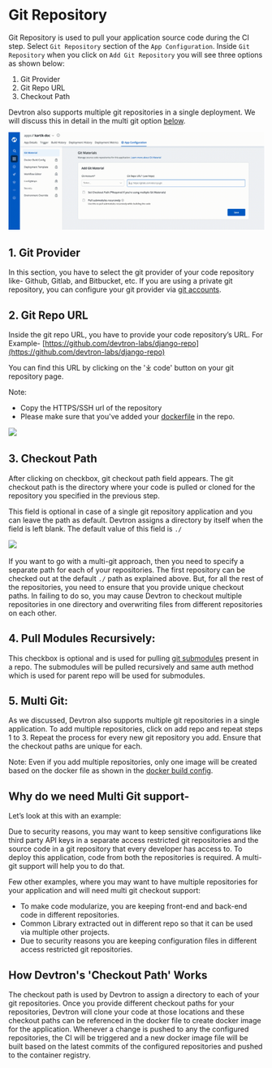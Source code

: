 # Git Repository

Git Repository is used to pull your application source code during the CI step. Select `Git Repository` section of the  `App Configuration`. Inside `Git Repository` when you click on `Add Git Repository` you will see three options as shown below:

1. Git Provider
2. Git Repo URL
3. Checkout Path

Devtron also supports multiple git repositories in a single deployment. We will discuss this in detail in the multi git option [below](git-material.md#4-multi-git).

![](../../.gitbook/assets/create-app-git-account.gif)

## 1. Git Provider

In this section, you have to select the git provider of your code repository like- Github, Gitlab, and Bitbucket, etc. If you are using a private git repository, you can configure your git provider via [git accounts](../global-configurations/git-accounts.md).

## 2. Git Repo URL

Inside the git repo URL, you have to provide your code repository’s URL. For Example- [https://github.com/devtron-labs/django-repo](https://github.com/devtron-labs/django-repo)

You can find this URL by clicking on the '⤓ code' button on your git repository page.

Note: 
* Copy the HTTPS/SSH url of the repository
* Please make sure that you've added your [dockerfile](https://docs.docker.com/engine/reference/builder/) in the repo. 

![](https://devtron-public-asset.s3.us-east-2.amazonaws.com/images/creating-application/git-material/git-repo-1.jpg)


## 3. Checkout Path

After clicking on checkbox, git checkout path field appears. The git checkout path is the directory where your code is pulled or cloned for the repository you specified in the previous step.

This field is optional in case of a single git repository application and you can leave the path as default. Devtron assigns a directory by itself when the field is left blank. The default value of this field is `./`

![](https://devtron-public-asset.s3.us-east-2.amazonaws.com/images/creating-application/git-material/save-git-repo.jpg)

If you want to go with a multi-git approach, then you need to specify a separate path for each of your repositories. The first repository can be checked out at the default `./` path as explained above. But, for all the rest of the repositories, you need to ensure that you provide unique checkout paths. In failing to do so, you may cause Devtron to checkout multiple repositories in one directory and overwriting files from different repositories on each other.

## 4. Pull Modules Recursively:

This checkbox is optional and is used for pulling [git submodules](https://git-scm.com/book/en/v2/Git-Tools-Submodules) present in a repo. The submodules will be pulled recursively and  same auth method which is used for parent repo will be used for submodules.

## 5. Multi Git:

As we discussed, Devtron also supports multiple git repositories in a single application. To add multiple repositories, click on add repo and repeat steps 1 to 3. Repeat the process for every new git repository you add. Ensure that the checkout paths are unique for each.

Note: Even if you add multiple repositories, only one image will be created based on the docker file as shown in the [docker build config](docker-build-configuration.md).

## **Why do we need Multi Git support-**

Let’s look at this with an example:

Due to security reasons, you may want to keep sensitive configurations like third party API keys in a separate access restricted git repositories and the source code in a git repository that every developer has access to. To deploy this application, code from both the repositories is required. A multi-git support will help you to do that.

Few other examples, where you may want to have multiple repositories for your application and will need multi git checkout support:

* To make code modularize, you are keeping front-end and back-end code in different repositories.
* Common Library extracted out in different repo so that it can be used via multiple other projects.
* Due to security reasons you are keeping configuration files in different access restricted git repositories.

## **How Devtron's 'Checkout Path' Works**

The checkout path is used by Devtron to assign a directory to each of your git repositories. Once you provide different checkout paths for your repositories, Devtron will clone your code at those locations and these checkout paths can be referenced in the docker file to create docker image for the application.
Whenever a change is pushed to any the configured repositories, the CI will be triggered and a new docker image file will be built based on the latest commits of the configured repositories and pushed to the container registry.